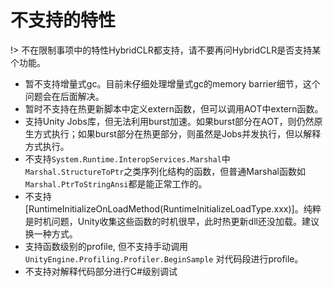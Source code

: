 # 不支持的特性

!> 不在限制事项中的特性HybridCLR都支持，请不要再问HybridCLR是否支持某个功能。

- 暂不支持增量式gc。目前未仔细处理增量式gc的memory barrier细节，这个问题会在后面解决。
- 暂时不支持在热更新脚本中定义extern函数，但可以调用AOT中extern函数。
- 支持Unity Jobs库，但无法利用burst加速。如果burst部分在AOT，则仍然原生方式执行；如果burst部分在热更部分，则虽然是Jobs并发执行，但以解释方式执行。
- 不支持`System.Runtime.InteropServices.Marshal`中 `Marshal.StructureToPtr`之类序列化结构的函数，但普通Marshal函数如`Marshal.PtrToStringAnsi`都是能正常工作的。
- 不支持[RuntimeInitializeOnLoadMethod(RuntimeInitializeLoadType.xxx)]。纯粹是时机问题，Unity收集这些函数的时机很早，此时热更新dll还没加载。建议换一种方式。
- 支持函数级别的profile, 但不支持手动调用 `UnityEngine.Profiling.Profiler.BeginSample` 对代码段进行profile。
- 不支持对解释代码部分进行C#级别调试
